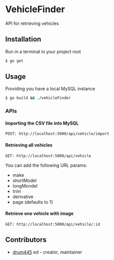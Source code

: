 # VehicleFinder

API for retrieving vehicles

## Installation
Run in a terminal in your project root

```bash
$ go get
```

## Usage
Providing you have a local MySQL instance

```bash
$ go build && ./vehicleFinder
```
### APIs
#### Importing the CSV file into MySQL
```
POST: http://localhost:5000/api/vehicle/import
```

#### Retrieving all vehicles
```
GET: http://localhost:5000/api/vehicle
```
You can add the following URL params:<br>
- make
- shortModel
- longMondel
- trim
- derivative
- page (defaults to 1)

#### Retrieve one vehicle with image
```
GET: http://localhost:5000/api/vehicle/:id
```

## Contributors

- [drum445](https://github.com/drum445) ed - creator, maintainer
